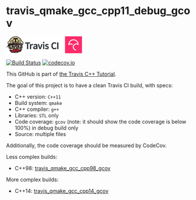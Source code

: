 # travis_qmake_gcc_cpp11_debug_gcov

[![Travis CI logo](TravisCI.png)](https://travis-ci.org)
![Whitespace](Whitespace.png)
[![Codecov logo](Codecov.png)](https://www.codecov.io)

[![Build Status](https://travis-ci.org/richelbilderbeek/travis_qmake_gcc_cpp11_debug_gcov.svg?branch=master)](https://travis-ci.org/richelbilderbeek/travis_qmake_gcc_cpp11_debug_gcov)
[![codecov.io](https://codecov.io/github/richelbilderbeek/travis_qmake_gcc_cpp11_debug_gcov/coverage.svg?branch=master)](https://codecov.io/github/richelbilderbeek/travis_qmake_gcc_cpp11_debug_gcov?branch=master)

This GitHub is part of [the Travis C++ Tutorial](https://github.com/richelbilderbeek/travis_cpp_tutorial).

The goal of this project is to have a clean Travis CI build, with specs:
 * C++ version: `C++11`
 * Build system: `qmake`
 * C++ compiler: `g++`
 * Libraries: `STL` only
 * Code coverage: `gcov` (note: it should show the code coverage is below 100%) in debug build only
 * Source: multiple files

Additionally, the code coverage should be measured by CodeCov.

Less complex builds:
 * C++98: [travis_qmake_gcc_cpp98_gcov](https://www.github.com/richelbilderbeek/travis_qmake_gcc_cpp98_gcov)

More complex builds:
 * C++14: [travis_qmake_gcc_cpp14_gcov](https://www.github.com/richelbilderbeek/travis_qmake_gcc_cpp14_gcov)
